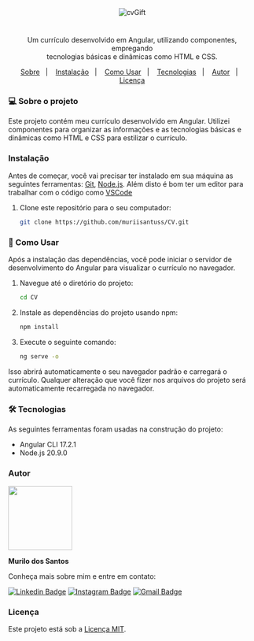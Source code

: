 
<div align="center">
  <div style="border-radius: 16px; overflow: hidden;">
      <img src="https://github.com/muriisantuss/CV/assets/151096774/e7c89d8d-ee48-4617-a22b-9cd972c88824" alt="cvGift">
  </div>
  <h1></h1>
  <p>Um currículo desenvolvido em Angular, utilizando componentes, empregando <br>
    tecnologias básicas e dinâmicas como HTML e CSS.</p>
</div>

<p align="center">
  <a href="#-sobre-o-projeto">Sobre</a>&nbsp;&nbsp;&nbsp;|&nbsp;&nbsp;&nbsp;
  <a href="#instalação">Instalação</a>&nbsp;&nbsp;&nbsp;|&nbsp;&nbsp;&nbsp;
  <a href="#-como-usar">Como Usar</a>&nbsp;&nbsp;&nbsp;|&nbsp;&nbsp;&nbsp;
  <a href="#-tecnologias">Tecnologias</a>&nbsp;&nbsp;&nbsp;|&nbsp;&nbsp;&nbsp;
  <a href="#autor">Autor</a>&nbsp;&nbsp;&nbsp;|&nbsp;&nbsp;&nbsp;
  <a href="#licença">Licença</a>
</p>

### 💻 Sobre o projeto
Este projeto contém meu currículo desenvolvido em Angular. Utilizei componentes para organizar as informações e as tecnologias básicas e dinâmicas como HTML e CSS para estilizar o currículo.

### Instalação
Antes de começar, você vai precisar ter instalado em sua máquina as seguintes ferramentas:
[Git](https://git-scm.com), [Node.js](https://nodejs.org/en/). 
Além disto é bom ter um editor para trabalhar com o código como [VSCode](https://code.visualstudio.com/)

1. Clone este repositório para o seu computador:
   ```bash
   git clone https://github.com/muriisantuss/CV.git

### 🎲 Como Usar

Após a instalação das dependências, você pode iniciar o servidor de desenvolvimento do Angular para visualizar o currículo no navegador.

1. Navegue até o diretório do projeto:
    ```bash
   cd CV
2. Instale as dependências do projeto usando npm:
   ```bash
   npm install

3. Execute o seguinte comando:
    ```bash
   ng serve -o

Isso abrirá automaticamente o seu navegador padrão e carregará o currículo. Qualquer alteração que você fizer nos arquivos do projeto será automaticamente recarregada no navegador.

### 🛠 Tecnologias

As seguintes ferramentas foram usadas na construção do projeto:

- Angular CLI 17.2.1
- Node.js 20.9.0

### Autor
  
<div style="overflow: hidden;">
  <a  href="https://github.com/muriisantuss">
    <img src="https://avatars.githubusercontent.com/u/151096774?s=400&u=96947794658090cecc9096c64b632e53dc5f63ee&v=4" width="130px"/>
</a> 
    <br />

  **Murilo dos Santos**
  
Conheça mais sobre mim e entre em contato:

[![Linkedin Badge](https://img.shields.io/badge/-Murilo-blue?style=flat-square&logo=Linkedin&logoColor=white)](https://www.linkedin.com/in/muriii/)
[![Instagram Badge](https://img.shields.io/badge/-Santuuss__-purple?style=flat-square&logo=Instagram&logoColor=white)](https://www.instagram.com/santuuss_/) 
[![Gmail Badge](https://img.shields.io/badge/-muriisantuss@gmail.com-c14438?style=flat-square&logo=Gmail&logoColor=white)](mailto:muriisantuss@gmail.com)

### Licença

Este projeto está sob a [Licença MIT](https://opensource.org/licenses/MIT).

